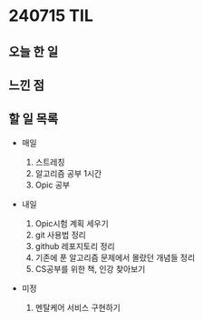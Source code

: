 # 240715 TIL

## 오늘 한 일


## 느낀 점

## 할 일 목록
 - 매일
    1. 스트레칭
    2. 알고리즘 공부 1시간
    3. Opic 공부

 - 내일
    1. Opic시험 계획 세우기
    2. git 사용법 정리
    3. github 레포지토리 정리
    4. 기존에 푼 알고리즘 문제에서 몰랐던 개념들 정리
    5. CS공부를 위한 책, 인강 찾아보기

 - 미정
    1. 멘탈케어 서비스 구현하기